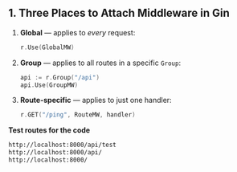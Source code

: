 

<!-- cmd+shift+v to preview -->

## **1. Three Places to Attach Middleware in Gin**

1. **Global** — applies to *every* request:

   ```go
   r.Use(GlobalMW)
   ```

2. **Group** — applies to all routes in a specific `Group`:

   ```go
   api := r.Group("/api")
   api.Use(GroupMW)
   ```

3. **Route-specific** — applies to just one handler:

   ```go
   r.GET("/ping", RouteMW, handler)
   ```

**Test routes for the code**
```cmd
http://localhost:8000/api/test
http://localhost:8000/api/
http://localhost:8000/
```